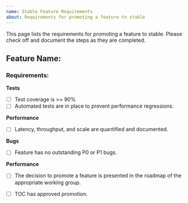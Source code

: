 ```yaml
---
name: Stable Feature Requirements
about: Requirements for promoting a feature to stable
---
```


This page lists the requirements for promoting a feature to stable. Please check off and document the steps as they are completed.

**Feature Name:** 
--- 

### Requirements: 

**Tests**

- [ ] Test coverage is >= 90%
- [ ] Automated tests are in place to prevent performance regressions. 

**Performance**

- [ ] Latency, throughput, and scale are quantified and documented. 

**Bugs**

- [ ] Feature has no outstanding P0 or P1 bugs. 

**Performance**

- [ ] The decision to promote a feature is presented in the roadmap of the appropriate working group. 
- [ ] TOC has approved promotion. 

